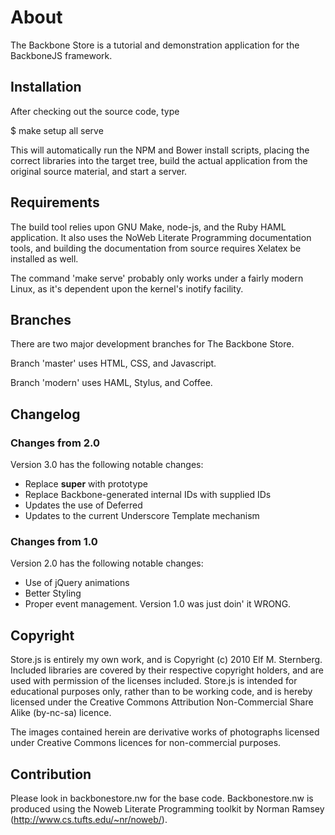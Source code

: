 # About

The Backbone Store is a tutorial and demonstration application for the
BackboneJS framework.

## Installation

After checking out the source code, type

$ make setup all serve

This will automatically run the NPM and Bower install scripts, placing
the correct libraries into the target tree, build the actual application
from the original source material, and start a server.

## Requirements

The build tool relies upon GNU Make, node-js, and the Ruby HAML
application.  It also uses the NoWeb Literate Programming documentation
tools, and building the documentation from source requires Xelatex be
installed as well.

The command 'make serve' probably only works under a fairly modern
Linux, as it's dependent upon the kernel's inotify facility.

## Branches

There are two major development branches for The Backbone Store.

Branch 'master' uses HTML, CSS, and Javascript.

Branch 'modern' uses HAML, Stylus, and Coffee.

## Changelog

### Changes from 2.0

Version 3.0 has the following notable changes:
 * Replace __super__ with prototype
 * Replace Backbone-generated internal IDs with supplied IDs
 * Updates the use of Deferred
 * Updates to the current Underscore Template mechanism

### Changes from 1.0

Version 2.0 has the following notable changes:
 * Use of jQuery animations
 * Better Styling
 * Proper event management.  Version 1.0 was just doin' it WRONG.

## Copyright

Store.js is entirely my own work, and is Copyright (c) 2010 Elf
M. Sternberg.  Included libraries are covered by their respective
copyright holders, and are used with permission of the licenses
included.  Store.js is intended for educational purposes only, rather
than to be working code, and is hereby licensed under the Creative
Commons Attribution Non-Commercial Share Alike (by-nc-sa) licence.

The images contained herein are derivative works of photographs
licensed under Creative Commons licences for non-commercial purposes.

## Contribution

Please look in backbonestore.nw for the base code.  Backbonestore.nw
is produced using the Noweb Literate Programming toolkit by Norman
Ramsey (http://www.cs.tufts.edu/~nr/noweb/).
